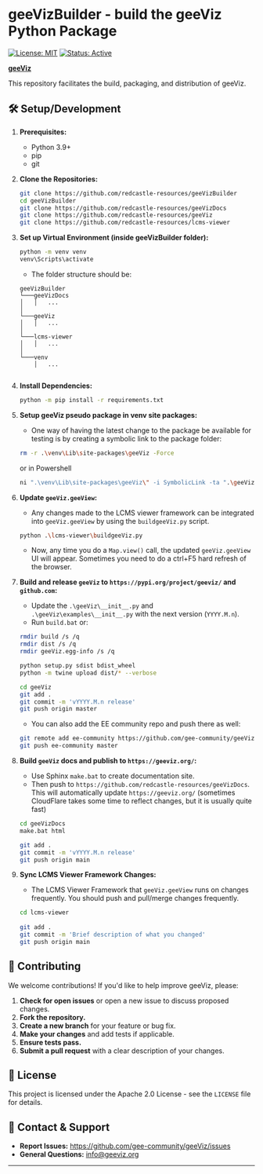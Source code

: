 # geeVizBuilder - build the geeViz Python Package

[![License: MIT](https://img.shields.io/badge/License-MIT-yellow.svg)](https://opensource.org/licenses/MIT) <!-- Or choose your license -->
[![Status: Active](https://img.shields.io/badge/Status-Active-brightgreen)]() <!-- Or Beta, Alpha, etc. -->

**[geeViz](https://geeviz.org/)**

This repository facilitates the build, packaging, and distribution of geeViz. 

## 🛠️ Setup/Development 

1.  **Prerequisites:**
    *   Python 3.9+
    *   pip
    *   git
2.  **Clone the Repositories:**
    ```bash
    git clone https://github.com/redcastle-resources/geeVizBuilder
    cd geeVizBuilder
    git clone https://github.com/redcastle-resources/geeVizDocs
    git clone https://github.com/redcastle-resources/geeViz
    git clone https://github.com/redcastle-resources/lcms-viewer

    ```
    
3.  **Set up Virtual Environment (inside geeVizBuilder folder):**
    ```bash
    python -m venv venv
    venv\Scripts\activate
    ```

    * The folder structure should be:
    ```
    geeVizBuilder
    └───geeVizDocs
    │   │   ...
    │   
    └───geeViz
    │   │   ...
    │   
    └───lcms-viewer
    │   │   ...
    │   
    └───venv
        │   ...
     
    ``` 
4.  **Install Dependencies:**
    ```bash
    python -m pip install -r requirements.txt
    ```
5.  **Setup geeViz pseudo package in venv site packages:**
    * One way of having the latest change to the package be available for testing is by creating a symbolic link to the package folder:
    ```bash
    rm -r .\venv\Lib\site-packages\geeViz -Force
    ```
    or in Powershell
    ```bash
    ni ".\venv\Lib\site-packages\geeViz\" -i SymbolicLink -ta ".\geeViz\"
    ```
6.  **Update `geeViz.geeView`:**
    * Any changes made to the LCMS viewer framework can be integrated into `geeViz.geeView` by using the `buildgeeViz.py` script.
    ```bash
    python .\lcms-viewer\buildgeeViz.py
    ```
    * Now, any time you do a `Map.view()` call, the updated `geeViz.geeView` UI will appear. Sometimes you need to do a ctrl+F5 hard refresh of the browser.

7.  **Build and release `geeViz` to `https://pypi.org/project/geeviz/` and `github.com`:**
    * Update the `.\geeViz\__init__.py` and `.\geeViz\examples\__init__.py` with the next version (`YYYY.M.n`).
    * Run `build.bat` or:
    ```bash
    rmdir build /s /q
    rmdir dist /s /q
    rmdir geeViz.egg-info /s /q

    python setup.py sdist bdist_wheel
    python -m twine upload dist/* --verbose

    cd geeViz
    git add .
    git commit -m 'vYYYY.M.n release'
    git push origin master
    ```
    * You can also add the EE community repo and push there as well:
    ```bash
    git remote add ee-community https://github.com/gee-community/geeViz
    git push ee-community master
    ```

8.  **Build `geeViz` docs and publish to `https://geeviz.org/`:**
    * Use Sphinx `make.bat` to create documentation site.
    * Then push to `https://github.com/redcastle-resources/geeVizDocs`. This will automatically update `https://geeviz.org/` (sometimes CloudFlare takes some time to reflect changes, but it is usually quite fast)  
    ```bash
    cd geeVizDocs
    make.bat html
    
    git add .
    git commit -m 'vYYYY.M.n release'
    git push origin main
    ```

9.  **Sync LCMS Viewer Framework Changes:**
    * The LCMS Viewer Framework that `geeViz.geeView` runs on changes frequently. You should push and pull/merge changes frequently.
    ```bash
    cd lcms-viewer
   
    git add .
    git commit -m 'Brief description of what you changed'
    git push origin main
    ```
    

## 🤝 Contributing

We welcome contributions! If you'd like to help improve geeViz, please:

1.  **Check for open issues** or open a new issue to discuss proposed changes.
2.  **Fork the repository.**
3.  **Create a new branch** for your feature or bug fix.
4.  **Make your changes** and add tests if applicable.
5.  **Ensure tests pass.**
6.  **Submit a pull request** with a clear description of your changes.


## 📄 License

This project is licensed under the Apache 2.0 License - see the `LICENSE` file for details.

## 📧 Contact & Support

*   **Report Issues:** https://github.com/gee-community/geeViz/issues
*   **General Questions:** info@geeviz.org

---

